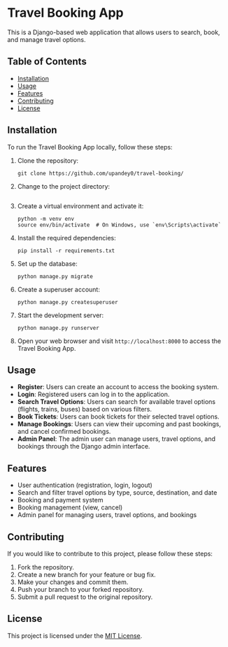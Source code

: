 # Travel Booking App

This is a Django-based web application that allows users to search, book, and manage travel options.

## Table of Contents
- [Installation](#installation)
- [Usage](#usage)
- [Features](#features)
- [Contributing](#contributing)
- [License](#license)

## Installation

To run the Travel Booking App locally, follow these steps:

1. Clone the repository:
   ```
   git clone https://github.com/upandey0/travel-booking/
   ```

2. Change to the project directory:
   ```
   
   ```

3. Create a virtual environment and activate it:
   ```
   python -m venv env
   source env/bin/activate  # On Windows, use `env\Scripts\activate`
   ```

4. Install the required dependencies:
   ```
   pip install -r requirements.txt
   ```

5. Set up the database:
   ```
   python manage.py migrate
   ```

6. Create a superuser account:
   ```
   python manage.py createsuperuser
   ```

7. Start the development server:
   ```
   python manage.py runserver
   ```

8. Open your web browser and visit `http://localhost:8000` to access the Travel Booking App.

## Usage

- **Register**: Users can create an account to access the booking system.
- **Login**: Registered users can log in to the application.
- **Search Travel Options**: Users can search for available travel options (flights, trains, buses) based on various filters.
- **Book Tickets**: Users can book tickets for their selected travel options.
- **Manage Bookings**: Users can view their upcoming and past bookings, and cancel confirmed bookings.
- **Admin Panel**: The admin user can manage users, travel options, and bookings through the Django admin interface.

## Features

- User authentication (registration, login, logout)
- Search and filter travel options by type, source, destination, and date
- Booking and payment system
- Booking management (view, cancel)
- Admin panel for managing users, travel options, and bookings

## Contributing

If you would like to contribute to this project, please follow these steps:

1. Fork the repository.
2. Create a new branch for your feature or bug fix.
3. Make your changes and commit them.
4. Push your branch to your forked repository.
5. Submit a pull request to the original repository.

## License

This project is licensed under the [MIT License](LICENSE).